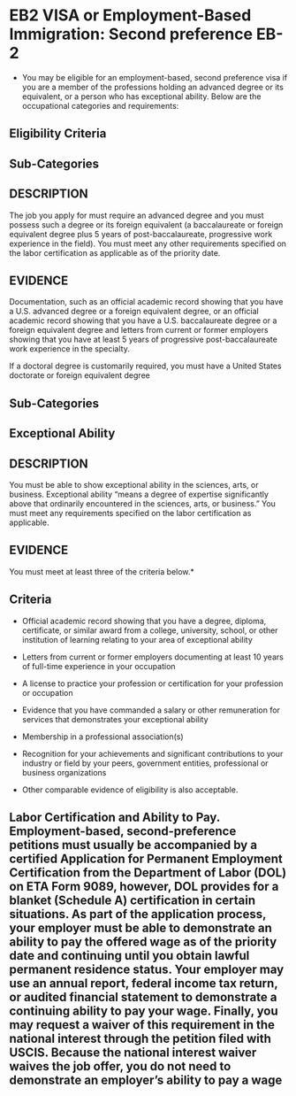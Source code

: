 # EB2 VISA or Employment-Based  Immigration: Second preference EB-2

- You may be eligible for an employment-based, second preference visa if you are a member of the professions holding an advanced degree or its equivalent, or a person who has exceptional ability. Below are the occupational categories and requirements:

## Eligibility Criteria

## Sub-Categories	

## DESCRIPTION 
The job you apply for must require an advanced degree and you must possess such a degree or its foreign equivalent (a baccalaureate or foreign equivalent degree plus 5 years of post-baccalaureate, progressive work experience in the field). You must meet any other requirements specified on the labor certification as applicable as of the priority date.

## EVIDENCE 
Documentation, such as an official academic record showing that you have a U.S. advanced degree or a foreign equivalent degree, or an official academic record showing that you have a U.S. baccalaureate degree or a foreign equivalent degree and letters from current or former employers showing that you have at least 5 years of progressive post-baccalaureate work experience in the specialty.

If a doctoral degree is customarily required, you must have a United States doctorate or foreign equivalent degree


## Sub-Categories
## Exceptional Ability

## DESCRIPTION 
You must be able to show exceptional ability in the sciences, arts, or business. Exceptional ability “means a degree of expertise significantly above that ordinarily encountered in the sciences, arts, or business.” You must meet any requirements specified on the labor certification as applicable.

## EVIDENCE
You must meet at least three of the criteria below.*


## Criteria

- Official academic record showing that you have a degree, diploma, certificate, or similar award from a college, university, school, or other institution of learning relating to your area of exceptional ability

- Letters from current or former employers documenting at least 10 years of full-time experience in your occupation

- A license to practice your profession or certification for your profession or occupation

- Evidence that you have commanded a salary or other remuneration for services that demonstrates your exceptional ability

- Membership in a professional association(s)

- Recognition for your achievements and significant contributions to your industry or field by your peers, government entities, professional or business organizations

- Other comparable evidence of eligibility is also acceptable.


## Labor Certification and Ability to Pay. Employment-based, second-preference petitions must usually be accompanied by a certified Application for Permanent Employment Certification from the Department of Labor (DOL) on ETA Form 9089, however, DOL provides for a blanket (Schedule A) certification in certain situations. As part of the application process, your employer must be able to demonstrate an ability to pay the offered wage as of the priority date and continuing until you obtain lawful permanent residence status. Your employer may use an annual report, federal income tax return, or audited financial statement to demonstrate a continuing ability to pay your wage. Finally, you may request a waiver of this requirement in the national interest through the petition filed with USCIS. Because the national interest waiver waives the job offer, you do not need to demonstrate an employer’s ability to pay a wage
